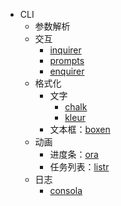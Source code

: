 - CLI
  - 参数解析
  - 交互
    - [inquirer](https://github.com/SBoudrias/Inquirer.js#readme)
    - [prompts](https://github.com/terkelg/prompts#readme)
    - [enquirer](https://github.com/enquirer/enquirer#built-in-prompts)
  - 格式化
    - 文字
      - [chalk](https://github.com/chalk/chalk)
      - [kleur](https://github.com/lukeed/kleur)
    - 文本框：[boxen](https://github.com/sindresorhus/boxen)
  - 动画
    - 进度条：[ora](https://github.com/sindresorhus/ora#readme)
    - 任务列表：[listr](https://github.com/SamVerschueren/listr)
  - 日志
    - [consola](https://github.com/unjs/consola)
